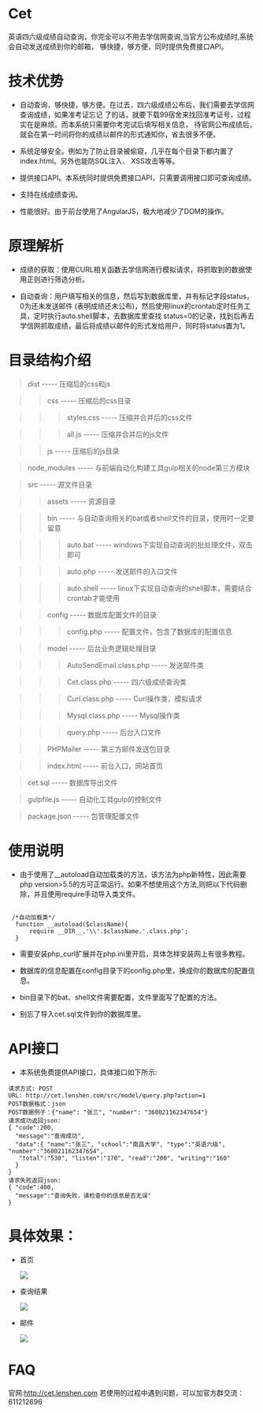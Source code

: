 # Cet

英语四六级成绩自动查询，你完全可以不用去学信网查询,当官方公布成绩时,系统会自动发送成绩到你的邮箱，
够快捷，够方便，同时提供免费接口API。

# 技术优势

* 自动查询，够快捷，够方便。在过去，四六级成绩公布后，我们需要去学信网查询成绩，如果准考证忘记
了的话，就要下载99宿舍来找回准考证号，过程实在是麻烦。而本系统只需要你考完试后填写相关信息，
待官网公布成绩后，就会在第一时间将你的成绩以邮件的形式通知你，省去很多不便。

* 系统足够安全。例如为了防止目录被偷窥，几乎在每个目录下都内置了index.html。另外也能防SQL注入、
XSS攻击等等。

* 提供接口API。本系统同时提供免费接口API，只需要调用接口即可查询成绩。

* 支持在线成绩查询。

* 性能很好。由于前台使用了AngularJS，极大地减少了DOM的操作。


# 原理解析

* 成绩的获取：使用CURL相关函数去学信网进行模拟请求，将抓取到的数据使用正则进行筛选分析。

* 自动查询：用户填写相关的信息，然后写到数据库里，并有标记字段status，0为还未发送邮件
(表明成绩还未公布)，然后使用linux的crontab定时任务工具，定时执行auto.shell脚本，去数据库里查找
status=0的记录，找到后再去学信网抓取成绩，最后将成绩以邮件的形式发给用户，同时将status置为1。


# 目录结构介绍
> dist   ----- 压缩后的css和js

>>  css		-----  压缩后的css目录

>>> styles.css      -----  压缩并合并后的css文件

>>> all.js      -----  压缩并合并后的js文件

>>  js		-----  压缩后的js目录  

> node_modules    ----- 与前端自动化构建工具gulp相关的node第三方模块

> src     -----  源文件目录  

>>  assets		-----  资源目录  

>>  bin		-----  与自动查询相关的bat或者shell文件的目录，使用时一定要留意

>>> auto.bat     -----  windows下实现自动查询的批处理文件，双击即可

>>> auto.php     -----  发送邮件的入口文件

>>> auto.shell     -----  linux下实现自动查询的shell脚本，需要结合crontab才能使用

>>  config		-----  数据库配置文件的目录

>>> config.php     -----  配置文件，包含了数据库的配置信息

>>  model		-----  后台业务逻辑处理目录

>>> AutoSendEmail.class.php     -----  发送邮件类

>>> Cet.class.php     -----  四六级成绩查询类

>>> Curl.class.php     -----  Curl操作类，模拟请求

>>> Mysql.class.php     -----  Mysql操作类

>>> query.php     -----  后台入口文件

>>  PHPMailer		-----  第三方邮件发送包目录

>>  index.html		-----  前台入口，网站首页

> cet.sql  	 -----  数据库导出文件 

> gulpfile.js  	 -----  自动化工具gulp的控制文件 

> package.json  	-----  包管理配置文件



# 使用说明

* 由于使用了__autoload自动加载类的方法，该方法为php新特性，因此需要php version>5.5的方可正常运行。如果不想使用这个方法,则把以下代码删除，并且使用require手动导入类文件。

```

 /*自动加载类*/
  function __autoload($className){
      require __DIR__.'\\'.$className.'.class.php';
  }

```

* 需要安装php_curl扩展并在php.ini里开启，具体怎样安装网上有很多教程。

* 数据库的信息配置在config目录下的config.php里，换成你的数据库的配置信息。

* bin目录下的bat、shell文件需要配置，文件里面写了配置的方法。

* 别忘了导入cet.sql文件到你的数据库里。



# API接口
* 本系统免费提供API接口，具体接口如下所示:

```
请求方式: POST
URL: http://cet.lenshen.com/src/model/query.php?action=1
POST数据格式：json
POST数据例子：{"name": "张三", "number": "360021162347654"}
请求成功返回json:
{ "code":200,
  "message":"查询成功",
  "data":{ "name":"张三", "school":"南昌大学", "type":"英语六级", "number":"360021162347654",
   "total":"530", "listen":"170", "read":"200", "writing":"160"
  }
}
请求失败返回json:
{ "code":400,
  "message":"查询失败，请检查你的信息是否无误"
}
```



# 具体效果：
* 首页

  ![](https://github.com/lensh/Cet/blob/master/src/assets/img/cet1.png)

* 查询结果

  ![](https://github.com/lensh/Cet/blob/master/src/assets/img/cet2.png)

* 邮件

  ![](https://github.com/lensh/Cet/blob/master/src/assets/img/cet3.png)

# FAQ
 官网:http://cet.lenshen.com
 若使用的过程中遇到问题，可以加官方群交流：611212696

